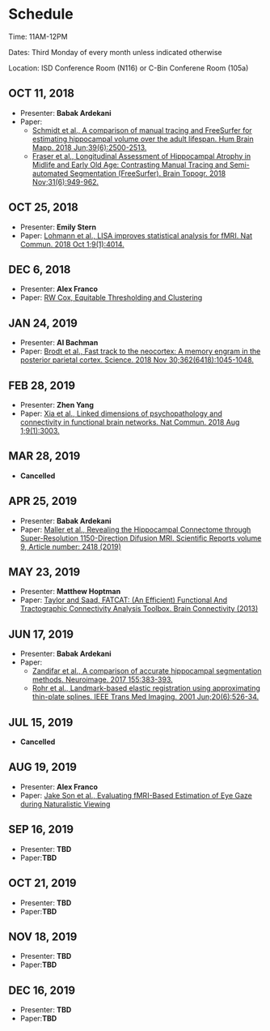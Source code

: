 # Schedule

Time: 11AM-12PM

Dates: Third Monday of every month unless indicated otherwise

Location: ISD Conference Room (N116) or C-Bin Conferene Room (105a)

## OCT 11, 2018
- Presenter: **Babak Ardekani**
- Paper:
  - [Schmidt et al., A comparison of manual tracing and FreeSurfer for estimating hippocampal
volume over the adult lifespan. Hum Brain Mapp. 2018 Jun;39(6):2500-2513.](DOCS/Schmidt2018.pdf)
  - [Fraser et al., Longitudinal Assessment of Hippocampal Atrophy in Midlife and Early Old Age: Contrasting Manual Tracing and 
Semi-automated Segmentation (FreeSurfer). Brain Topogr. 2018 Nov;31(6):949-962.](DOCS/Fraser2018.pdf)

## OCT 25, 2018
- Presenter: **Emily Stern**
- Paper: [Lohmann et al., LISA improves statistical analysis for fMRI. Nat Commun. 2018 Oct
1;9(1):4014.](https://www.nature.com/articles/s41467-018-06304-z)

## DEC 6, 2018
- Presenter: **Alex Franco**
- Paper: [RW Cox, Equitable Thresholding and Clustering](https://www.biorxiv.org/content/10.1101/295931v1)

## JAN 24, 2019
- Presenter: **Al Bachman**
- Paper: [Brodt et al., Fast track to the neocortex: A memory engram in the posterior parietal cortex. Science. 2018 Nov
30;362(6418):1045-1048.](DOCS/Brodt2018.pdf)

## FEB 28, 2019
- Presenter: **Zhen Yang**
- Paper: [Xia et al., Linked dimensions of psychopathology and connectivity in functional brain networks. Nat 
Commun. 2018 Aug 1;9(1):3003.](DOCS/Xia2018.pdf)

## MAR 28, 2019
- **Cancelled**

## APR 25, 2019
- Presenter: **Babak Ardekani**
- Paper: [Maller et al., Revealing the Hippocampal Connectome through Super-Resolution 1150-Direction Difusion MRI. Scientific Reports volume 9, Article number: 2418 (2019)](DOCS/Maller2019.pdf)

## MAY 23, 2019
- Presenter: **Matthew Hoptman**
- Paper: [Taylor and Saad, FATCAT: (An Efficient) Functional And Tractographic Connectivity Analysis Toolbox. Brain Connectivity  (2013)](DOCS/fatcat13.pdf)

## JUN 17, 2019
- Presenter: **Babak Ardekani**
- Paper:
  - [Zandifar et al., A comparison of accurate hippocampal segmentation methods. Neuroimage. 2017 155:383-393.](DOCS/Zandifar2017.pdf)
  - [Rohr et al., Landmark-based elastic registration using approximating thin-plate splines. IEEE Trans Med Imaging. 2001 Jun;20(6):526-34. ](DOCS/Rohr2001.pdf)
  
## JUL 15, 2019
- **Cancelled**

## AUG 19, 2019
- Presenter: **Alex Franco**
- Paper: [Jake Son et al., Evaluating fMRI-Based Estimation of Eye Gaze during Naturalistic Viewing](https://www.biorxiv.org/content/10.1101/347765v5)

## SEP 16, 2019
- Presenter: **TBD**
- Paper:**TBD**

## OCT 21, 2019
- Presenter: **TBD**
- Paper:**TBD**

## NOV 18, 2019
- Presenter: **TBD**
- Paper:**TBD**

## DEC 16, 2019
- Presenter: **TBD**
- Paper:**TBD**
